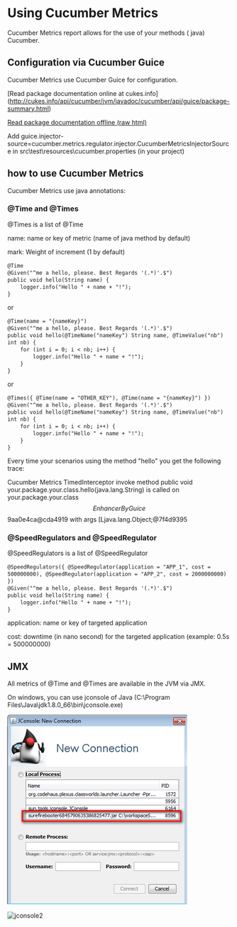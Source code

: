 # Using Cucumber Metrics

Cucumber Metrics report allows for the use of your methods ( java) Cucumber.

## Configuration via Cucumber Guice

Cucumber Metrics use Cucumber Guice for configuration.

[Read package documentation online at cukes.info]
(http://cukes.info/api/cucumber/jvm/javadoc/cucumber/api/guice/package-summary.html) 

[Read package documentation offline (raw html)](src/main/java/cucumber/api/guice/package.html)

Add guice.injector-source=cucumber.metrics.regulator.injector.CucumberMetricsInjectorSource in src\test\resources\cucumber.properties (in your project)

## how to use Cucumber Metrics

Cucumber Metrics use java annotations:

### @Time and @Times

@Times is a list of @Time

name: name or key of metric (name of java method by default)

mark: Weight of increment (1 by default)

    @Time
    @Given("^me a hello, please. Best Regards '(.*)'.$")
    public void hello(String name) {
        logger.info("Hello " + name + "!");
    }

or

    @Time(name = "{nameKey}")
    @Given("^me a hello, please. Best Regards '(.*)'.$")
    public void hello(@TimeName("nameKey") String name, @TimeValue("nb") int nb) {
        for (int i = 0; i < nb; i++) {
            logger.info("Hello " + name + "!");
        }
    }
    
or

    @Times({ @Time(name = "OTHER_KEY"), @Time(name = "{nameKey}") })
    @Given("^me a hello, please. Best Regards '(.*)'.$")
    public void hello(@TimeName("nameKey") String name, @TimeValue("nb") int nb) {
        for (int i = 0; i < nb; i++) {
            logger.info("Hello " + name + "!");
        }
    }    

Every time your scenarios using the method "hello" you get the following trace:

Cucumber Metrics TimedInterceptor invoke method public void your.package.your.class.hello(java.lang.String) is called on your.package.your.class$$EnhancerByGuice$$9aa0e4ca@cda4919 with args [Ljava.lang.Object;@7f4d9395

### @SpeedRegulators and @SpeedRegulator

@SpeedRegulators is a list of @SpeedRegulator

    @SpeedRegulators({ @SpeedRegulator(application = "APP_1", cost = 500000000), @SpeedRegulator(application = "APP_2", cost = 2000000000) })
    @Given("^me a hello, please. Best Regards '(.*)'.$")
    public void hello(String name) {
        logger.info("Hello " + name + "!");
    }

application: name or key of targeted application

cost: downtime (in nano second) for the targeted application (example: 0.5s = 500000000)

## JMX

All metrics of @Time and @Times are available in the JVM via JMX. 

On windows, you can use jconsole of Java (C:\Program Files\Java\jdk1.8.0_66\bin\jconsole.exe)

![jconsole](/metrics/screenshots/jconsole.png)

![jconsole2](/metrics/screenshots/jconsole2.jpg)
